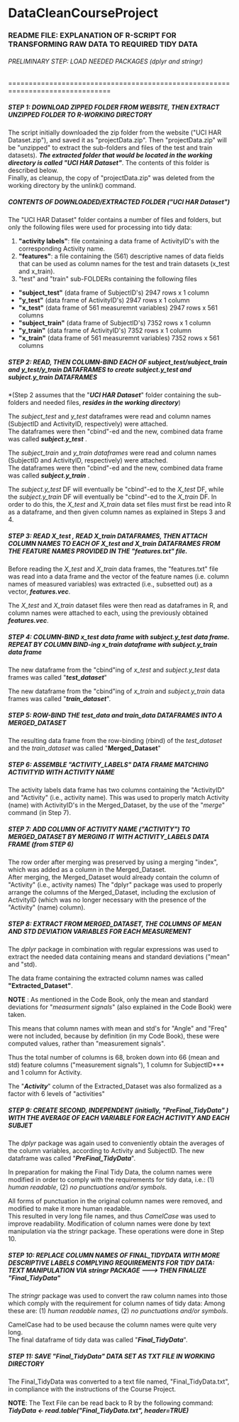 DataCleanCourseProject
===========================
### **README FILE**: EXPLANATION OF R-SCRIPT FOR TRANSFORMING RAW DATA TO REQUIRED TIDY DATA

###### PRELIMINARY STEP: LOAD NEEDED PACKAGES (dplyr and stringr)

===============================================================================

##### STEP 1: DOWNLOAD ZIPPED FOLDER FROM WEBSITE, THEN EXTRACT UNZIPPED FOLDER TO R-WORKING DIRECTORY
The script initially downloaded the zip folder from the website ("UCI HAR Dataset.zip"), and saved it as "projectData.zip".  Then "projectData.zip" will be "unzipped" to extract the sub-folders and files of the test and train datasets).  ***The extracted folder that would be located in the working directory is called "UCI HAR Dataset"***.  The contents of this folder is described below.  
Finally, as cleanup, the copy of "projectData.zip" was deleted from the working directory by the unlink() command.   
##### CONTENTS OF DOWNLOADED/EXTRACTED FOLDER ("UCI HAR Dataset")
The "UCI HAR Dataset" folder contains a number of files and folders, but only the following files were used for processing into tidy data:  
1. **"activity labels"**: file containing a data frame of ActivityID's with the corresponding Activity name.  
2. **"features"**:  a file containing the (561) descriptive names of data fields that can be used as column names for the test and train datasets (x\_test and x\_train).  
3. "test" and "train" sub-FOLDERs containing the following files  
  * **"subject\_test"** 	(data frame of SubjectID's) 2947 rows x 1 column  
  * **"y\_test"**		(data frame of ActivityID's) 	2947 rows x 1 column  
  * **"x\_test"**		(data frame of 561 measuremnt variables) 2947 rows x 561 columns  
  * **"subject\_train"** 	(data frame of SubjectID's) 7352 rows x 1 column  
  * **"y\_train"**		(data frame of ActivityID's) 	7352 rows x 1 column  
  * **"x\_train"**		(data frame of 561 measuremnt variables) 	7352 rows x 561 columns  

##### STEP 2: READ, THEN COLUMN-BIND EACH OF subject\_test/subject\_train and y\_test/y\_train DATAFRAMES to create subject.y\_test and subject.y\_train DATAFRAMES
*(Step 2 assumes that the "***UCI HAR Dataset***" folder containing the sub-folders and needed files, ***resides in the working directory***)

The *subject\_test* and *y\_test*  dataframes were read and column names (SubjectID and ActivityID, respectively) were attached.  
The dataframes were then "cbind"-ed and the new, combined data frame was called ***subject.y\_test*** .  

The *subject\_train* and *y\_train dataframes* were read and column names (SubjectID and ActivityID, respectively) were attached.   
The dataframes were then "cbind"-ed and the new, combined data frame was called ***subject.y_train*** .  

The *subject.y\_test* DF will eventually be "cbind"-ed to the *X\_test* DF, while the *subject.y_train* DF will eventually be "cbind"-ed to the *X\_train* DF.  In order to do this, the *X\_test*  and  *X\_train* data set files must first be read into R as a dataframe, and then given column names as explained in Steps 3 and 4. 


##### STEP 3:  READ X\_test , READ X\_train DATAFRAMES, THEN ATTACH COLUMN NAMES TO EACH OF X\_test and X\_train DATAFRAMES FROM THE FEATURE NAMES PROVIDED IN THE "features.txt" file.  
Before reading the *X\_test* and *X\_train* data frames, the "features.txt" file was read into a data frame and the vector of the feature names (i.e. column names of measured variables) was extracted (i.e., subsetted out) as a vector,  ***features.vec***.  

The *X\_test* and *X\_train* dataset files  were then read as dataframes in R, and column names were attached to each, using the previously obtained ***features.vec***.  

##### STEP 4:  COLUMN-BIND x\_test data frame with subject.y\_test data frame.  REPEAT BY COLUMN BIND-ing x\_train dataframe with subject.y\_train data frame
The new dataframe from the "cbind"ing of *x\_test* and *subject.y\_test* data frames was called "***test\_dataset***"  

The new dataframe from the "cbind"ing of *x\_train* and *subject.y\_train* data frames was called "***train_dataset***".  


##### STEP 5:  ROW-BIND THE test\_data and train\_data DATAFRAMES INTO A MERGED_DATASET
The resulting data frame from the row-binding (rbind) of the *test\_dataset* and the *train\_dataset* was called "**Merged_Dataset**"

##### STEP 6:  ASSEMBLE "ACTIVITY_LABELS" DATA FRAME MATCHING ACTIVITYID WITH ACTIVITY NAME
The activity labels data frame has two columns containing the "ActivityID" and "Activity" (i.e., activity name).
This was used to properly match Activity (name) with ActivityID's in the Merged_Dataset, by the use of the "*merge*" command (in Step 7).

##### STEP 7:  ADD COLUMN OF ACTIVITY NAME ("ACTIVITY") TO MERGED\_DATASET BY MERGING IT WITH ACTIVITY_LABELS DATA FRAME (from STEP 6)

The row order after merging was preserved by using a merging "index", which was added as a column in the Merged\_Dataset.  
After merging, the Merged\_Dataset would already contain the column of "Activity" (i.e., activity names)
The "dplyr" package was used to properly arrange the columns of the Merged_Dataset, including the exclusion of ActivityID (which was no longer necessary with the presence of the "Activity" (name) column).

##### STEP 8:  EXTRACT FROM MERGED\_DATASET, THE COLUMNS OF MEAN AND STD DEVIATION VARIABLES FOR EACH MEASUREMENT 

The *dplyr* package in combination with regular expressions was used to extract the needed data containing means and standard deviations ("mean" and "std).

The data frame containing the extracted column names was called **"Extracted\_Dataset"**.  


**NOTE** :  As mentioned in the Code Book, only the mean and standard deviations for "*measurment signals*" (also explained in the Code Book)
were taken.   

This means that column names with mean and std's for "Angle" and "Freq" were not included, because by definition (in my Code Book), these were computed values, 
rather than "measurement signals".  

Thus the total number of columns is 68, broken down into 66 (mean and std) feature columns ("measurement signals"), 1 column for SubjectID*** and 1 column
for Activity.  


The "***Activity***" column of the Extracted_Dataset was also formalized as a factor with 6 levels of "activities"


##### STEP 9:  CREATE SECOND, INDEPENDENT (initially, "***PreFinal\_TidyData***" ) WITH THE AVERAGE OF EACH VARIABLE FOR EACH ACTIVITY AND EACH SUBJET
The *dplyr* package was again used to conveniently obtain the averages of the column variables, according to Activity and SubjectID.  The new dataframe was called "***PreFinal_TidyData***".  

In preparation for making the Final Tidy Data, the column names were modified in order to comply with the requirements for tidy data, i.e.: (1) *human readable*, (2) *no punctuations and/or symbols*.   

All forms of punctuation in the original column names were removed, and modified to make it more human readable.  
This resulted in very long file names, and thus *CamelCase* was used to improve readability.  Modification of column names were done by text manipulation via the stringr package.  These operations were done in Step 10.

##### STEP 10: REPLACE COLUMN NAMES OF FINAL_TIDYDATA WITH MORE DESCRIPTIVE LABELS COMPLYING REQUIREMENTS FOR TIDY DATA:  TEXT MANIPULATION VIA stringr PACKAGE ---> THEN FINALIZE "***Final\_TidyData***"

The *stringr* package was used to convert the raw column names into those which comply with the requirement for column names of tidy data:
Among these are: (1) *human readable names*, (2) *no punctuations and/or symbols*.

CamelCase had to be used because the column names were quite very long.   
The final dataframe of tidy data was called "***Final_TidyData***".  

##### STEP 11: SAVE "*Final_TidyData*" DATA SET AS TXT FILE IN WORKING DIRECTORY

The Final_TidyData was converted to a text file named, "Final_TidyData.txt", in compliance with the instructions of the Course Project.  
 
**NOTE**:  The Text File can be read back to R by the following command:   
***TidyData <- read.table("Final_TidyData.txt", header=TRUE)***
